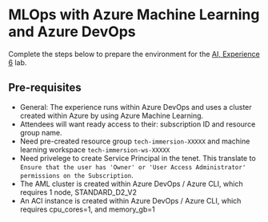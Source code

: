 # MLOps with Azure Machine Learning and Azure DevOps

Complete the steps below to prepare the environment for the [AI, Experience 6](../../../ai-exp6/README.md) lab.

## Pre-requisites

  - General: The experience runs within Azure DevOps and uses a cluster created within Azure by using Azure Machine Learning.
  - Attendees will want ready access to their: subscription ID and resource group name.
  - Need pre-created resource group `tech-immersion-XXXXX` and machine learning workspace `tech-immersion-ws-XXXXX`
  - Need privelege to create Service Principal in the tenet. This translate to `Ensure that the user has 'Owner' or 'User Access Administrator' permissions on the Subscription`.
  - The AML cluster is created within Azure DevOps / Azure CLI, which requires 1 node, STANDARD_D2_V2
  - An ACI instance is created within Azure DevOps / Azure CLI, which requires cpu_cores=1, and memory_gb=1
